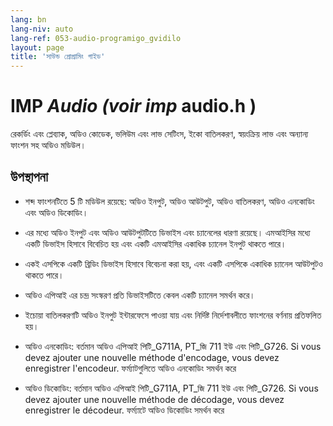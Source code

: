 ```yaml
---
lang: bn
lang-niv: auto
lang-ref: 053-audio-programigo_gvidilo
layout: page
title: 'সাউন্ড প্রোগ্রামিং গাইড'
---
```


# IMP  _Audio \(voir imp_  audio.h  \)

রেকর্ডিং এবং প্লেব্যাক, অডিও কোডেক, ভলিউম এবং লাভ সেটিংস, ইকো বাতিলকরণ, স্বয়ংক্রিয় লাভ এবং অন্যান্য ফাংশন সহ অডিও মডিউল।

## উপস্থাপনা
* শব্দ ফাংশনটিতে 5 টি মডিউল রয়েছে: অডিও ইনপুট, অডিও আউটপুট, অডিও বাতিলকরণ, অডিও এনকোডিং এবং অডিও ডিকোডিং।


 * এর মধ্যে অডিও ইনপুট এবং অডিও আউটপুটটিতে ডিভাইস এবং চ্যানেলের ধারণা রয়েছে। এমআইসির মধ্যে একটি ডিভাইস হিসাবে বিবেচিত হয় এবং একটি এমআইসির একাধিক চ্যানেল ইনপুট থাকতে পারে।


 * একই এসপিকে একটি ব্রিডিং ডিভাইস হিসাবে বিবেচনা করা হয়, এবং একটি এসপিকে একাধিক চ্যানেল আউটপুটও থাকতে পারে।


 * অডিও এপিআই এর চন্দ্র সংস্করণ প্রতি ডিভাইসটিতে কেবল একটি চ্যানেল সমর্থন করে।


 * ইচোয়া বাতিলকরণটি অডিও ইনপুট ইন্টারফেসে পাওয়া যায় এবং নির্দিষ্ট নির্দেশাবলীতে ফাংশনের বর্ণনায় প্রতিফলিত হয়।


 * অডিও এনকোডিং: বর্তমান অডিও এপিআই পিটি_G711A, PT_জি 711 ইউ এবং পিটি_G726. Si vous devez ajouter une nouvelle méthode d'encodage, vous devez enregistrer l'encodeur.
   ফর্ম্যাটগুলিতে অডিও এনকোডিং সমর্থন করে

   

 * অডিও ডিকোডিং: বর্তমান অডিও এপিআই পিটি_G711A, PT_জি 711 ইউ এবং পিটি_G726. Si vous devez ajouter une nouvelle méthode de décodage, vous devez enregistrer le décodeur.
   ফর্ম্যাটে অডিও ডিকোডিং সমর্থন করে

   

